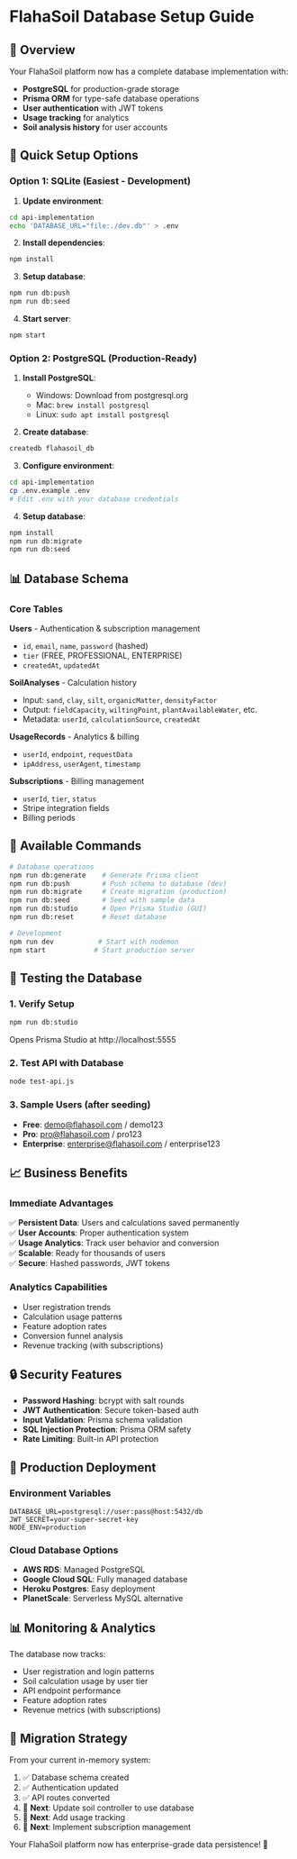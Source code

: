 # FlahaSoil Database Setup Guide

## 🎯 Overview

Your FlahaSoil platform now has a complete database implementation with:
- **PostgreSQL** for production-grade storage
- **Prisma ORM** for type-safe database operations
- **User authentication** with JWT tokens
- **Usage tracking** for analytics
- **Soil analysis history** for user accounts

## 🚀 Quick Setup Options

### Option 1: SQLite (Easiest - Development)

1. **Update environment**:
```bash
cd api-implementation
echo 'DATABASE_URL="file:./dev.db"' > .env
```

2. **Install dependencies**:
```bash
npm install
```

3. **Setup database**:
```bash
npm run db:push
npm run db:seed
```

4. **Start server**:
```bash
npm start
```

### Option 2: PostgreSQL (Production-Ready)

1. **Install PostgreSQL**:
   - Windows: Download from postgresql.org
   - Mac: `brew install postgresql`
   - Linux: `sudo apt install postgresql`

2. **Create database**:
```sql
createdb flahasoil_db
```

3. **Configure environment**:
```bash
cd api-implementation
cp .env.example .env
# Edit .env with your database credentials
```

4. **Setup database**:
```bash
npm install
npm run db:migrate
npm run db:seed
```

## 📊 Database Schema

### Core Tables

**Users** - Authentication & subscription management
- `id`, `email`, `name`, `password` (hashed)
- `tier` (FREE, PROFESSIONAL, ENTERPRISE)
- `createdAt`, `updatedAt`

**SoilAnalyses** - Calculation history
- Input: `sand`, `clay`, `silt`, `organicMatter`, `densityFactor`
- Output: `fieldCapacity`, `wiltingPoint`, `plantAvailableWater`, etc.
- Metadata: `userId`, `calculationSource`, `createdAt`

**UsageRecords** - Analytics & billing
- `userId`, `endpoint`, `requestData`
- `ipAddress`, `userAgent`, `timestamp`

**Subscriptions** - Billing management
- `userId`, `tier`, `status`
- Stripe integration fields
- Billing periods

## 🔧 Available Commands

```bash
# Database operations
npm run db:generate    # Generate Prisma client
npm run db:push        # Push schema to database (dev)
npm run db:migrate     # Create migration (production)
npm run db:seed        # Seed with sample data
npm run db:studio      # Open Prisma Studio (GUI)
npm run db:reset       # Reset database

# Development
npm run dev           # Start with nodemon
npm start            # Start production server
```

## 🧪 Testing the Database

### 1. Verify Setup
```bash
npm run db:studio
```
Opens Prisma Studio at http://localhost:5555

### 2. Test API with Database
```bash
node test-api.js
```

### 3. Sample Users (after seeding)
- **Free**: demo@flahasoil.com / demo123
- **Pro**: pro@flahasoil.com / pro123  
- **Enterprise**: enterprise@flahasoil.com / enterprise123

## 📈 Business Benefits

### Immediate Advantages
✅ **Persistent Data**: Users and calculations saved permanently  
✅ **User Accounts**: Proper authentication system  
✅ **Usage Analytics**: Track user behavior and conversion  
✅ **Scalable**: Ready for thousands of users  
✅ **Secure**: Hashed passwords, JWT tokens  

### Analytics Capabilities
- User registration trends
- Calculation usage patterns
- Feature adoption rates
- Conversion funnel analysis
- Revenue tracking (with subscriptions)

## 🔒 Security Features

- **Password Hashing**: bcrypt with salt rounds
- **JWT Authentication**: Secure token-based auth
- **Input Validation**: Prisma schema validation
- **SQL Injection Protection**: Prisma ORM safety
- **Rate Limiting**: Built-in API protection

## 🚀 Production Deployment

### Environment Variables
```env
DATABASE_URL=postgresql://user:pass@host:5432/db
JWT_SECRET=your-super-secret-key
NODE_ENV=production
```

### Cloud Database Options
- **AWS RDS**: Managed PostgreSQL
- **Google Cloud SQL**: Fully managed database
- **Heroku Postgres**: Easy deployment
- **PlanetScale**: Serverless MySQL alternative

## 📊 Monitoring & Analytics

The database now tracks:
- User registration and login patterns
- Soil calculation usage by user tier
- API endpoint performance
- Feature adoption rates
- Revenue metrics (with subscriptions)

## 🔄 Migration Strategy

From your current in-memory system:
1. ✅ Database schema created
2. ✅ Authentication updated
3. ✅ API routes converted
4. 🔄 **Next**: Update soil controller to use database
5. 🔄 **Next**: Add usage tracking
6. 🔄 **Next**: Implement subscription management

Your FlahaSoil platform now has enterprise-grade data persistence! 🎉

